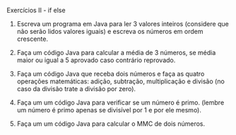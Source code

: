 Exercícios II - if else 

1. Escreva um programa em Java  para ler 3 valores inteiros  (considere que não serão lidos valores iguais) e escreva os números em ordem crescente.

2. Faça um código Java para calcular a média de 3 números, se média maior ou igual a 5 aprovado caso contrário reprovado.

3. Faça um código Java que receba dois números e faça as quatro operações matemáticas: adição, subtração, multiplicação e divisão (no caso da divisão trate a divisão por zero).

4. Faça um um código Java para verificar se um número é primo. (lembre um número é primo apenas se divisível por 1 e por ele mesmo).

5. Faça um um código Java para calcular o MMC de dois números.
